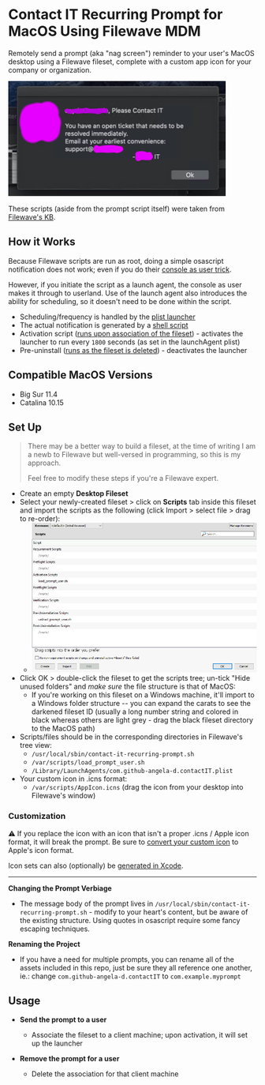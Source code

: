 # Contact IT Recurring Prompt for MacOS Using Filewave MDM
Remotely send a prompt (aka "nag screen") reminder to your user's MacOS desktop using a Filewave fileset, complete with a custom app icon for your company or organization.

![contact it](contact-it-prompt.png)

These scripts (aside from the prompt script itself) were taken from [Filewave's KB](https://kb.filewave.com/display/KB/Notify+Users+-+macOS+and+Windows).

## How it Works
Because Filewave scripts are run as root, doing a simple osascript notification does not work; even if you do their [console as user trick](https://kb.filewave.com/display/KB/Execute+as+Console+User).

However, if you initiate the script as a launch agent, the console as user makes it through to userland.  Use of the launch agent also introduces the ability for scheduling, so it doesn't need to be done within the script.

- Scheduling/frequency is handled by the [plist launcher](Library/LaunchAgents/com.github-angela-d.contactIT.plist)
- The actual notification is generated by a [shell script](var/scripts/contact-it-prompt/load_prompt_user.sh)
- Activation script ([runs upon association of the fileset](var/scripts/contact-it-prompt/load_prompt_user.sh)) - activates the launcher to run every `1800` seconds (as set in the launchAgent plist)
- Pre-uninstall  ([runs as the fileset is deleted](var/scripts/contact-it-prompt/unload_prompt_user.sh)) - deactivates the launcher

## Compatible MacOS Versions
- Big Sur 11.4
- Catalina 10.15

## Set Up
> There may be a better way to build a fileset, at the time of writing I am a newb to Filewave but well-versed in programming, so this is my approach.
>
> Feel free to modify these steps if you're a Filewave expert.

- Create an empty **Desktop Fileset**
- Select your newly-created fileset > click on **Scripts** tab inside this fileset and import the scripts as the following (click Import > select file > drag to re-order):
  - ![Script order](script-organization.png)
- Click OK > double-click the fileset to get the scripts tree; un-tick "Hide unused folders" and *make sure* the file structure is that of MacOS:
  - If you're working on this fileset on a Windows machine, it'll import to a Windows folder structure -- you can expand the carats to see the darkened fileset ID (usually a long number string and colored in black whereas others are light grey - drag the black fileset directory to the MacOS path)
- Scripts/files should be in the corresponding directories in Filewave's tree view:
  - `/usr/local/sbin/contact-it-recurring-prompt.sh`
  - `/var/scripts/load_prompt_user.sh`
  - `/Library/LaunchAgents/com.github-angela-d.contactIT.plist`
- Your custom icon in .icns format:
  - `/var/scripts/AppIcon.icns` (drag the icon from your desktop into Filewave's window)

### Customization
:warning: If you replace the icon with an icon that isn't a proper .icns / Apple icon format, it will break the prompt.  Be sure to [convert your custom icon](https://decovar.dev/blog/2018/10/09/macos-convert-png-to-icns/) to Apple's icon format.

Icon sets can also (optionally) be [generated in Xcode](https://www.dev2qa.com/how-to-set-ios-app-icon-in-xcode-project/).

***

**Changing the Prompt Verbiage**

- The message body of the prompt lives in `/usr/local/sbin/contact-it-recurring-prompt.sh` - modify to your heart's content, but be aware of the existing structure.  Using quotes in osascript require some fancy escaping techniques.

**Renaming the Project**

- If you have a need for multiple prompts, you can rename all of the assets included in this repo, just be sure they all reference one another, ie.: change `com.github-angela-d.contactIT` to `com.example.myprompt`

## Usage
- **Send the prompt to a user**
  - Associate the fileset to a client machine; upon activation, it will set up the launcher

- **Remove the prompt for a user**
  - Delete the association for that client machine
